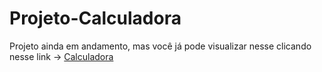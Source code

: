 # Projeto-Calculadora
 Projeto ainda em andamento, mas você já pode visualizar nesse clicando nesse link -> <a href="">Calculadora</a>

